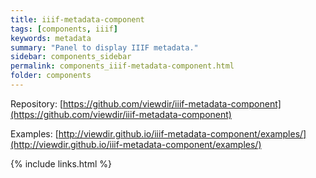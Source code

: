 ```yaml
---
title: iiif-metadata-component
tags: [components, iiif]
keywords: metadata
summary: "Panel to display IIIF metadata."
sidebar: components_sidebar
permalink: components_iiif-metadata-component.html
folder: components
---
```

Repository: [https://github.com/viewdir/iiif-metadata-component](https://github.com/viewdir/iiif-metadata-component)

Examples: [http://viewdir.github.io/iiif-metadata-component/examples/](http://viewdir.github.io/iiif-metadata-component/examples/)

{% include links.html %}
